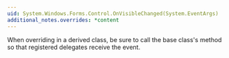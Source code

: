 ```yaml
---
uid: System.Windows.Forms.Control.OnVisibleChanged(System.EventArgs)
additional_notes.overrides: *content
---
```


<p>When overriding <xref href="System.Windows.Forms.Control.OnVisibleChanged(System.EventArgs)"></xref> in a derived class, be sure to call the base class's <xref href="System.Windows.Forms.Control.OnVisibleChanged(System.EventArgs)"></xref> method so that registered delegates receive the event.</p>


